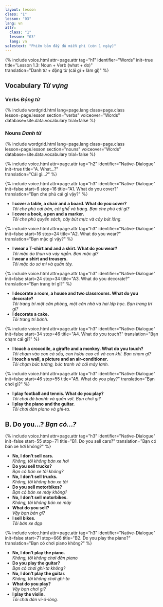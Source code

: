 ```yaml
---
layout: lesson
class: "1"
lesson: "03"
lang: vn
attr:
  class: "1"
  lesson: "03"
  lang: vn
salestext: "Phiên bản đầy đủ miễn phí (còn 1 ngày)" 
---
```


{%  include voice.html attr=page.attr                     tag="h1"
	identifier="Words"  init=true
	title="Lesson 1.3: Noun + Verb (what + do)"        
	translation="Danh từ + động từ (cái gì + làm gì)"
%}

## Vocabulary *Từ vựng*


### Verbs *Động từ*

{% include wordgrid.html lang=page.lang
		class=page.class 
		lesson=page.lesson 
		section="verbs"
		voiceover="Words"
		database=site.data.vocabulary 
		trial=false %}

### Nouns *Danh từ*
{% include wordgrid.html lang=page.lang
		class=page.class 
		lesson=page.lesson 
		section="nouns"
		voiceover="Words"
		database=site.data.vocabulary 
		trial=false %}


{%  include voice.html attr=page.attr                     tag="h2"
	identifier="Native-Dialogue"  init=true
	title="A. What...?"        
	translation="Cái gì...?"
%}

{%  include voice.html attr=page.attr                           tag="h3"
	identifier="Native-Dialogue"              init=false start=6 stop=16
	title="A1. What do you cover?"        
	translation="Bạn che phủ cái gì vậy?"
%}

- **I cover a table, a chair and a board. What do you cover?**  
*Tôi che phủ cái bàn, cái ghế và bảng. Bạn che phủ cái gì?*
- **I cover a book, a pen and a marker.**  
*Tôi che phủ quyển sách, cây bút mực và cây bút lông.*



{%  include voice.html attr=page.attr                           tag="h3"
	identifier="Native-Dialogue"              init=false start=16 stop=24
	title="A2. What do you wear?"        
	translation="Bạn mặc gì vậy?"
%}

- **I wear a T-shirt and and a skirt. What do you wear?**  
  *Tôi mặc áo thun và váy ngắn. Bạn mặc gì?*
- **I wear a shirt and trousers.**  
  *Tôi mặc áo sơ mi và quần tây.*


{%  include voice.html attr=page.attr                           tag="h3"
	identifier="Native-Dialogue"              init=false start=24 stop=34
	title="A3. What do you decorate?"
	translation="Bạn trang trí gì?"
%}


- **I decorate a room, a house and two classrooms. What do you decorate?**  
  *Tôi trang trí một căn phòng, một căn nhà và hai lớp học. Bạn trang trí gì?*
- **I decorate a cake.**  
  *Tôi trang trí bánh.*


{%  include voice.html attr=page.attr                           tag="h3"
	identifier="Native-Dialogue"              init=false start=34 stop=46
	title="A4. What do you touch?"
	translation="Bạn chạm cái gì?"
%}


- **I touch a crocodile, a giraffe and a monkey. What do you touch?**  
  *Tôi chạm vào con cá sấu, con hươu cao cổ và con khỉ. Bạn chạm gì?*
- **I touch a wall, a picture and an air-conditioner.**  
  *Tôi chạm bức tường, bức tranh và cái máy lạnh.*


{%  include voice.html attr=page.attr                           tag="h3"
	identifier="Native-Dialogue"              init=false start=46 stop=55
	title="A5. What do you play?"
	translation="Bạn chơi gì?"
%}


- **I play football and tennis. What do you play?**  
  *Tôi chơi đá banhh và quần vợt. Bạn chơi gì?*
- **I play the piano and the guitar.**  
  *Tôi chơi đàn piano và ghi-ta.*

 
## B. Do you…? *Bạn có...?*


{%  include voice.html attr=page.attr                           tag="h3"
	identifier="Native-Dialogue"              init=false start=55 stop=71
	title="B1. Do you sell cars?"
	translation="Bạn có bán xe hơi không?"
%}

- **No, I don’t sell cars.**  
  *Không, tôi không bán xe hơi*
- **Do you sell trucks?**  
  *Bạn có bán xe tải không?*
- **No, I don’t sell trucks.**  
  *Không, tôi không bán xe tải*
- **Do you sell motorbikes?**  
  *Bạn có bán xe máy không?*
- **No, I don’t sell motorbikes.**  
  *Không, tôi không bán xe máy*
- **What do you sell?**  
  *Vậy bạn bán gì?*
- **I sell bikes.**  
  *Tôi bán xe đạp*


{%  include voice.html attr=page.attr                           tag="h3"
	identifier="Native-Dialogue"              init=false start=71 stop=666
	title="B2.  Do you play the piano?"
	translation="Bạn có chơi piano không?"
%}

- **No, I don’t play the piano.**  
  *Không, tôi không chơi đàn piano*
- **Do you play the guitar?**  
  *Bạn có chơi ghi-ta không?*
- **No, I don’t play the guitar.**  
  *Không, tôi không chơi ghi-ta*
- **What do you play?**  
  *Vậy bạn chơi gì?*
- **I play the violin.**  
  *Tôi chơi đàn vi-ô-lông.*

 